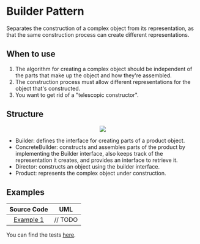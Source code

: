 # Builder Pattern

Separates the construction of a complex object from its representation, as that the same construction process can create different representations.

## When to use

1. The algorithm for creating a complex object should be independent of the parts that make up the object and how they're assembled.
2. The construction process must allow different representations for the object that's constructed.
3. You want to get rid of a "telescopic constructor".

## Structure

<p align="center">
  <img src="figures/figure_1.png">
</p>

- Builder: defines the interface for creating parts of a product object.
- ConcreteBuilder: constructs and assembles parts of the product by implementing the Builder interface, also keeps track of the representation it creates, and provides an interface to retrieve it.
- Director: constructs an object using the builder interface.
- Product: represents the complex object under construction.

## Examples

|        Source Code        |  UML   |
| :-----------------------: | :----: |
| [Example 1](example_1.ts) | // TODO |

You can find the tests [here](index.test.ts).
